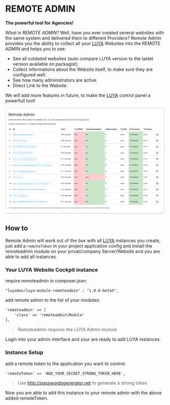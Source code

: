 REMOTE ADMIN
=============

**The powerful tool for Agencies!**

*What is REMOTE ADMIN?* Well, have you ever created several websites with the same system and delivered them to different Providers? Remote Admin provides you the ability to collect all your [LUYA](https://github.com/zephir/luya#readme) Websites into the REMOTE ADMIN and helps you to see:

+ See all outdated websites (auto compare LUYA version to the lastet version available on packagist).
+ Collect informations about the Website itself, to make sure they are configured well.
+ See how many administrators are active.
+ Direct Link to the Website.

We will add more features in future, to make the [LUYA](https://github.com/zephir/luya#readme) control panel a powerfull tool!

![Remote Admin](remote-admin.png)

How to
------

Remote Admin will work out of the box with all [LUYA](https://github.com/zephir/luya#readme) instances you create, just add a `remoteToken` in your project application config and install the remoteadmin module on your privat/company Server/Website and you are able to add all instances.

### Your LUYA Website Cockpit instance

require remoteadmin in composer.json:

```
"luyadev/luya-module-remoteadmin" : "1.0.0-beta5",
```

add remote admin to the list of your modules:

```
'remoteadmin' => [
    'class' => 'remoteadmin\Module'
],
```

> Remoteadmin requires the LUYA Admin module

Login into your admin interface and your are ready to add LUYA instances.


### Instance Setup

add a remote token to the application you want to control:

```
'remoteToken' => 'ADD_YOUR_SECRET_STRONG_TOKEN_HERE',
```

> Use http://passwordsgenerator.net to generate a strong token

Now you are able to add this instance to your remote admin with the above added remoteToken.
